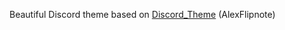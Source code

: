 Beautiful Discord theme based on [Discord_Theme](https://github.com/AlexFlipnote/Discord_Theme) (AlexFlipnote)
